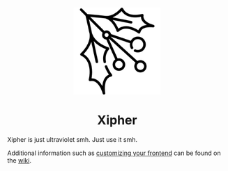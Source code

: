 <p align="center"><img src="https://raw.githubusercontent.com/technowolf7671/Ultraviolet-Static/main/public/uv.png" height="200"></p>

<h1 align="center">Xipher</h1>

Xipher is just ultraviolet smh. Just use it smh.

Additional information such as [customizing your frontend](https://github.com/titaniumnetwork-dev/Ultraviolet-App/wiki/Customizing-your-frontend) can be found on the [wiki](https://github.com/titaniumnetwork-dev/Ultraviolet-App/wiki).
